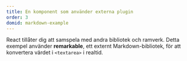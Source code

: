 ```yaml
---
title: En komponent som använder externa plugin
order: 3
domid: markdown-example
---
```


React tillåter dig att samspela med andra bibliotek och ramverk. Detta exempel använder **remarkable**, ett externt Markdown-bibliotek, för att konvertera värdet i `<textarea>` i realtid.
